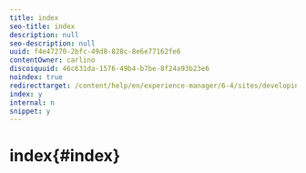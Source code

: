 ```yaml
---
title: index
seo-title: index
description: null
seo-description: null
uuid: f4e47270-2bfc-49d8-828c-8e6e77162fe6
contentOwner: carlino
discoiquuid: 46c631da-1576-49b4-b7be-8f24a93b23e6
noindex: true
redirecttarget: /content/help/en/experience-manager/6-4/sites/developing/using/reference-materials
index: y
internal: n
snippet: y
---
```


# index{#index}

